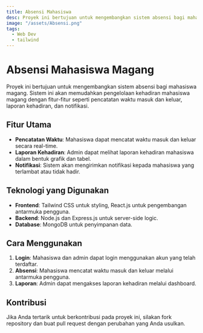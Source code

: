 ```yaml
---
title: Absensi Mahasiswa
desc: Proyek ini bertujuan untuk mengembangkan sistem absensi bagi mahasiswa magang menggunakan teknologi web modern.
image: "/assets/Absensi.png"
tags:
  - Web Dev
  - tailwind
---
```


# Absensi Mahasiswa Magang

Proyek ini bertujuan untuk mengembangkan sistem absensi bagi mahasiswa magang. Sistem ini akan memudahkan pengelolaan kehadiran mahasiswa magang dengan fitur-fitur seperti pencatatan waktu masuk dan keluar, laporan kehadiran, dan notifikasi.

## Fitur Utama

- **Pencatatan Waktu**: Mahasiswa dapat mencatat waktu masuk dan keluar secara real-time.
- **Laporan Kehadiran**: Admin dapat melihat laporan kehadiran mahasiswa dalam bentuk grafik dan tabel.
- **Notifikasi**: Sistem akan mengirimkan notifikasi kepada mahasiswa yang terlambat atau tidak hadir.

## Teknologi yang Digunakan

- **Frontend**: Tailwind CSS untuk styling, React.js untuk pengembangan antarmuka pengguna.
- **Backend**: Node.js dan Express.js untuk server-side logic.
- **Database**: MongoDB untuk penyimpanan data.

## Cara Menggunakan

1. **Login**: Mahasiswa dan admin dapat login menggunakan akun yang telah terdaftar.
2. **Absensi**: Mahasiswa mencatat waktu masuk dan keluar melalui antarmuka pengguna.
3. **Laporan**: Admin dapat mengakses laporan kehadiran melalui dashboard.

## Kontribusi

Jika Anda tertarik untuk berkontribusi pada proyek ini, silakan fork repository dan buat pull request dengan perubahan yang Anda usulkan.

```

```
